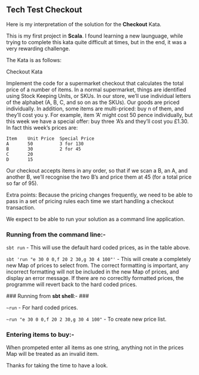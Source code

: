 ## Tech Test Checkout

Here is my interpretation of the solution for the **Checkout** Kata.

This is my first project in **Scala**. I found learning a new launguage, while trying to complete this kata quite difficult at times, but in the end, it was a very rewarding challenge.

The Kata is as follows:

Checkout Kata

Implement the code for a supermarket checkout that calculates the total price of a number of items. In a normal supermarket, things are identified using Stock Keeping Units, or SKUs. In our store, we’ll use individual letters of the alphabet (A, B, C, and so on as the SKUs). Our goods are priced individually. In addition, some items are multi-priced: buy n of them, and they’ll cost you y. For example, item ‘A’ might cost 50 pence individually, but this week we have a special offer: buy three ‘A’s and they’ll cost you £1.30. In fact this week’s prices are:

```
Item    Unit Price  Special Price
A       50          3 for 130
B       30          2 for 45
C       20
D       15
```

Our checkout accepts items in any order, so that if we scan a B, an A, and another B, we’ll recognise the two B’s and price them at 45 (for a total price so far of 95). 

Extra points: Because the pricing changes frequently, we need to be able to pass in a set of pricing rules each time we start handling a checkout transaction.

We expect to be able to run your solution as a command line application.

### Running from the **command line**:- ###

`sbt run` - This will use the default hard coded prices, as in the table above.

`sbt 'run "e 30 0 0,f 20 2 30,g 30 4 100"'` - This will create a completely new Map of prices to select from. The correct formatting is important, any incorrect formatting will not be included in the new Map of prices, and display an error message. If there are no correcltly formatted prices, the programme will revert back to the hard coded prices.

### Running from **sbt shell**:- ###

`~run` - For hard coded prices.

`~run "e 30 0 0,f 20 2 30,g 30 4 100"` - To create new price list.

### Entering items to buy:- ###

When prompeted enter all items as one string, anything not in the prices Map will be treated as an invalid item.


Thanks for taking the time to have a look.



